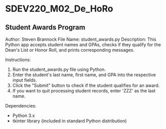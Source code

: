 # SDEV220_M02_De_HoRo
Student Awards Program
-----------------------

Author: Steven Brannock
File Name: student_awards.py
Description: This Python app accepts student names and GPAs, checks if they qualify for the Dean's List or Honor Roll, and prints corresponding messages.

Instructions:
1. Run the student_awards.py file using Python.
2. Enter the student's last name, first name, and GPA into the respective input fields.
3. Click the "Submit" button to check if the student qualifies for an award.
4. If you want to quit processing student records, enter 'ZZZ' as the last name.

Dependencies:
- Python 3.x
- tkinter library (included in standard Python distribution)
